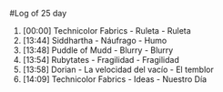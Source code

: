#Log of 25 day

1. [00:00] Technicolor Fabrics - Ruleta - Ruleta
1. [13:44] Siddhartha - Náufrago - Humo
1. [13:48] Puddle of Mudd - Blurry - Blurry
1. [13:54] Rubytates - Fragilidad - Fragilidad
1. [13:58] Dorian - La velocidad del vacío - El temblor
1. [14:09] Technicolor Fabrics - Ideas - Nuestro Día
